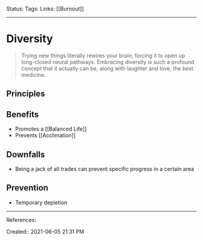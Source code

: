 Status:
Tags:
Links: [[Burnout]]
___
# Diversity
> Trying new things literally rewires your brain, forcing it to open up long-closed neural pathways. Embracing diversity is such a profound concept that it actually can be, along with laughter and love, the best medicine.
## Principles
## Benefits
- Promotes a [[Balanced Life]]
- Prevents [[Acclimation]]
## Downfalls 
- Being a jack of all trades can prevent specific progress in a certain area
## Prevention
- Temporary depletion
___
References:

Created:: 2021-06-05 21:31 PM
